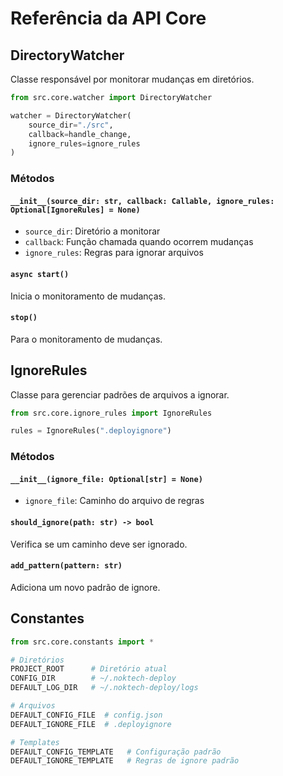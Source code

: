 # Referência da API Core

## DirectoryWatcher

Classe responsável por monitorar mudanças em diretórios.

```python
from src.core.watcher import DirectoryWatcher

watcher = DirectoryWatcher(
    source_dir="./src",
    callback=handle_change,
    ignore_rules=ignore_rules
)
```

### Métodos

#### `__init__(source_dir: str, callback: Callable, ignore_rules: Optional[IgnoreRules] = None)`
- `source_dir`: Diretório a monitorar
- `callback`: Função chamada quando ocorrem mudanças
- `ignore_rules`: Regras para ignorar arquivos

#### `async start()`
Inicia o monitoramento de mudanças.

#### `stop()`
Para o monitoramento de mudanças.

## IgnoreRules

Classe para gerenciar padrões de arquivos a ignorar.

```python
from src.core.ignore_rules import IgnoreRules

rules = IgnoreRules(".deployignore")
```

### Métodos

#### `__init__(ignore_file: Optional[str] = None)`
- `ignore_file`: Caminho do arquivo de regras

#### `should_ignore(path: str) -> bool`
Verifica se um caminho deve ser ignorado.

#### `add_pattern(pattern: str)`
Adiciona um novo padrão de ignore.

## Constantes

```python
from src.core.constants import *

# Diretórios
PROJECT_ROOT      # Diretório atual
CONFIG_DIR        # ~/.noktech-deploy
DEFAULT_LOG_DIR   # ~/.noktech-deploy/logs

# Arquivos
DEFAULT_CONFIG_FILE  # config.json
DEFAULT_IGNORE_FILE  # .deployignore

# Templates
DEFAULT_CONFIG_TEMPLATE   # Configuração padrão
DEFAULT_IGNORE_TEMPLATE   # Regras de ignore padrão
``` 